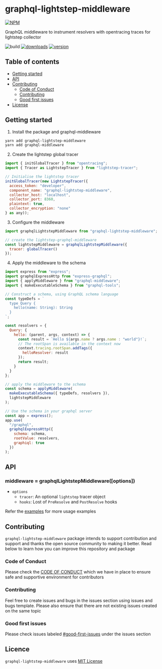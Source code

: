# graphql-lightstep-middleware

[![NPM](https://nodei.co/npm/graphql-lightstep-middleware.png)](https://npmjs.org/package/graphql-lightstep-middleware)

GraphQL middleware to instrument resolvers with opentracing traces for lightstep collector

![build](https://github.com/addityasingh/graphql-lightstep-middleware/workflows/build/badge.svg)
[![downloads](https://img.shields.io/npm/dt/graphql-lightstep-middleware.svg)](https://npmjs.org/package/graphql-lightstep-middleware?cacheSeconds=3600)
[![version](https://img.shields.io/npm/v/graphql-lightstep-middleware.svg)](https://npmjs.org/package/graphql-lightstep-middleware?cacheSeconds=3600)

## Table of contents

- [Getting started](#getting-started)
- [API](#api)
- [Contributing](#contributing)
  - [Code of Conduct](#code-of-conduct)
  - [Contributing](#contributing)
  - [Good first issues](#good-first-issues)
- [License](#licence)

## Getting started

1. Install the package and graphql-middleware

```sh
yarn add graphql-lightstep-middleware
yarn add graphql-middleware
```

2. Create the lightstep global tracer

```javascript
import { initGlobalTracer } from "opentracing";
import { Tracer as LightstepTracer } from "lightstep-tracer";

// Initialise the lightstep tracer
initGlobalTracer(new LightstepTracer({
  access_token: "developer",
  component_name: "graphql-lightstep-middleware",
  collector_host: "localhost",
  collector_port: 8360,
  plaintext: true,
  collector_encryption: "none"
} as any));
```

3. Configure the middleware

```javascript
import graphqlLightstepMiddleware from "graphql-lightstep-middleware";

// create the lightstep-graphql-middleware
const lightstepMiddleware = graphqlLightstepMiddleware({
  tracer: globalTracer()
});
```

4. Apply the middleware to the schema

```javascript
import express from "express";
import graphqlExpressHttp from "express-graphql";
import { applyMiddleware } from "graphql-middleware";
import { makeExecutableSchema } from "graphql-tools";

// Construct a schema, using GraphQL schema language
const typeDefs = `
  type Query {
    hello(name: String): String
  }
`;

const resolvers = {
  Query: {
    hello: (parent, args, context) => {
      const result = `Hello ${args.name ? args.name : "world"}!`;
      // The rootSpan is available in the context now
      context.tracing.rootSpan.addTags({
        helloResolver: result
      });
      return result;
    }
  }
};

// apply the middleware to the schema
const schema = applyMiddleware(
  makeExecutableSchema({ typeDefs, resolvers }),
  lightstepMiddleware
);

// Use the schema in your graphql server
const app = express();
app.use(
  "/graphql",
  graphqlExpressHttp({
    schema: schema,
    rootValue: resolvers,
    graphiql: true
  })
);
```

## API

### middleware = graphqlLightstepMiddleware([options])

- `options`
  - `tracer`: An optional `lightstep` tracer object
  - `hooks`: Lost of `PreResolve` and `PostResolve` hooks

Refer the [examples](./examples) for more usage examples

## Contributing

`graphql-lightstep-middleware` package intends to support contribution and support and thanks the open source community to making it better. Read below to learn how you can improve this repository and package

### Code of Conduct

Please check the [CODE OF CONDUCT](./CODE_OF_CONDUCT) which we have in place to ensure safe and supportive environment for contributors

### Contributing

Feel free to create issues and bugs in the issues section using issues and bugs template. Please also ensure that there are not existing issues created on the same topic

### Good first issues

Please check issues labeled [#good-first-issues](https://github.com/addityasingh/graphql-lightstep-middleware/labels/good%20first%20issue) under the issues section

## Licence

`graphql-lightstep-middleware` uses [MIT License](./LICENSE)
